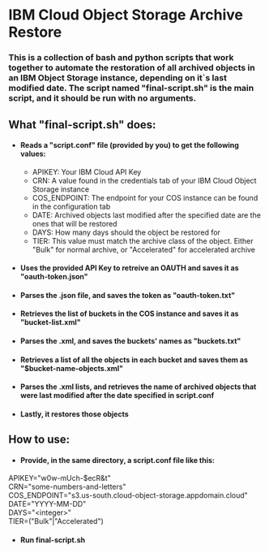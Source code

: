 # IBM Cloud Object Storage Archive Restore

### This is a collection of bash and python scripts that work together to automate the restoration of all archived objects in an IBM Object Storage instance, depending on it`s last modified date. The script named "final-script.sh" is the main script, and it should be run with no arguments.
## What \"final-script.sh\"  does:
- #### Reads a \"script.conf\" file (provided by you) to get the following values:
  - APIKEY: Your IBM Cloud API Key
  - CRN: A value found in the credentials tab of your IBM Cloud Object Storage instance
  - COS_ENDPOINT: The endpoint for your COS instance can be found in the configuration tab
  - DATE: Archived objects last modified after the specified date are the ones that will be restored
  - DAYS: How many days should the object be restored for
  - TIER: This value must match the archive class of the object. Either \"Bulk\" for normal archive, or \"Accelerated\" for accelerated archive
- #### Uses the provided API Key to retreive an OAUTH and saves it as \"oauth-token.json\"
- #### Parses the .json file, and saves the token as \"oauth-token.txt\"
- #### Retrieves the list of buckets in the COS instance and saves it as \"bucket-list.xml\"
- #### Parses the .xml, and saves the buckets\' names as \"buckets.txt\"
- #### Retrieves a list of all the objects in each bucket and saves them as \"$bucket-name-objects.xml\"
- #### Parses the .xml lists, and retrieves the name of archived objects that were last modified after the date specified in script.conf
- #### Lastly, it restores those objects
## How to use:
- #### Provide, in the same directory, a script.conf file like this:
APIKEY=\"w0w-mUch-$ecR&t\"<br/>
CRN=\"some-numbers-and-letters\"<br/>
COS_ENDPOINT=\"s3.us-south.cloud-object-storage.appdomain.cloud\"<br/>
DATE=\"YYYY-MM-DD\"<br/>
DAYS=\"\<integer\>\"<br/>
TIER=(\"Bulk\"|\"Accelerated\")<br/>
- #### Run final-script.sh
